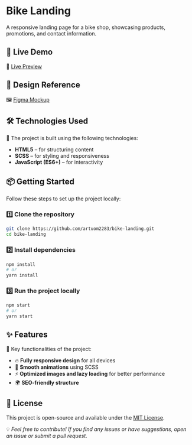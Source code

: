 # Bike Landing

A responsive landing page for a bike shop, showcasing products, promotions, and contact information.

## 🚀 Live Demo
🔗 [Live Preview](https://artuom2283.github.io/bike-landing/)  

## 🎨 Design Reference
🖼 [Figma Mockup](https://www.figma.com/design/NZQAIydtHo5QkINyGLHNcq/BIKE-New-Version)  

## 🛠 Technologies Used
📌 The project is built using the following technologies:

- **HTML5** – for structuring content
- **SCSS** – for styling and responsiveness
- **JavaScript (ES6+)** – for interactivity

## 📦 Getting Started
Follow these steps to set up the project locally:

### 1️⃣ Clone the repository
```sh
git clone https://github.com/artuom2283/bike-landing.git
cd bike-landing
```

### 2️⃣ Install dependencies
```sh
npm install
# or
yarn install
```

### 3️⃣ Run the project locally
```sh
npm start
# or
yarn start
```

## ✨ Features
📌 Key functionalities of the project:

- 🔥 **Fully responsive design** for all devices
- 🎨 **Smooth animations** using SCSS
- ⚡ **Optimized images and lazy loading** for better performance
- 🌍 **SEO-friendly structure**

## 📄 License
This project is open-source and available under the [MIT License](LICENSE).

💡 _Feel free to contribute! If you find any issues or have suggestions, open an issue or submit a pull request._
